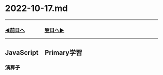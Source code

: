 # 2022-10-17.md
  
---

### [◀️前日へ](https://github.com/yuasys/chatty-journal/blob/main/2022/10/2022-10-16.md)&emsp;&emsp;&emsp;&emsp;[翌日へ▶️](https://github.com/yuasys/chatty-journal/blob/main/2022/10/2022-10-18.md)

---

## JavaScript　Primary学習

### 演算子

